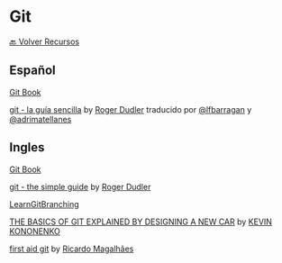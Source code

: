 # Git

[🔙 Volver Recursos](https://github.com/vanessamarely/recursos-frontend/)


## Español

[Git Book](https://git-scm.com/book/es/v2)

[git - la guía sencilla](https://rogerdudler.github.io/git-guide/index.es.html) by [Roger Dudler](https://twitter.com/rogerdudler) traducido por [@lfbarragan](https://twitter.com/lfbarragan) y [@adrimatellanes](https://twitter.com/adrimatellanes)


## Ingles

[Git Book](https://git-scm.com/book/en/v2)

[git - the simple guide](https://rogerdudler.github.io/git-guide/) by [Roger Dudler](https://twitter.com/rogerdudler)

[LearnGitBranching](https://learngitbranching.js.org/)

[THE BASICS OF GIT EXPLAINED BY DESIGNING A NEW CAR](https://pixelpioneers.co/blog/2017/git-basics-explained-by-designing-a-new-car) by [KEVIN KONONENKO](https://pixelpioneers.co/pioneers/kevin-kononenko)

[first aid git](https://firstaidgit.io/#/) by [Ricardo Magalhães](https://ricardofilipe.com/)
